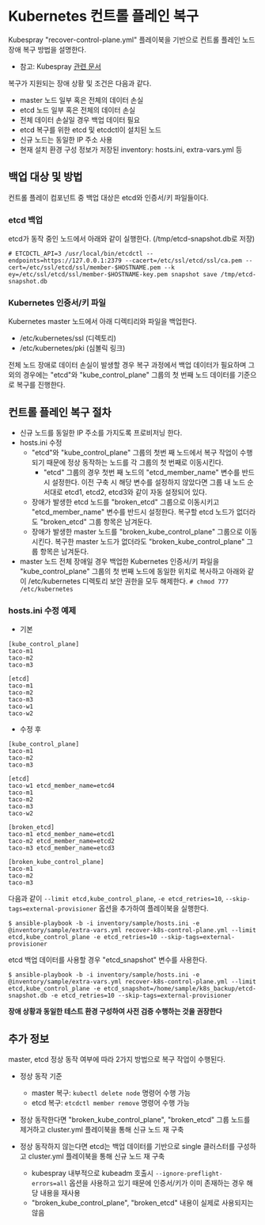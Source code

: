 # Kubernetes 컨트롤 플레인 복구

Kubespray "recover\-control\-plane.yml" 플레이북을 기반으로 컨트롤 플레인 노드 장애 복구 방법을 설명한다.
* 참고: Kubespray [관련 문서](https://github.com/kubernetes-sigs/kubespray/blob/master/docs/recover-control-plane.md)

복구가 지원되는 장애 상황 및 조건은 다음과 같다.
* master 노드 일부 혹은 전체의 데이터 손실
* etcd 노드 일부 혹은 전체의 데이터 손실 
* 전체 데이터 손실일 경우 백업 데이터 필요
* etcd 복구를 위한 etcd 및 etcdctl이 설치된 노드
* 신규 노드는 동일한 IP 주소 사용
* 현재 설치 환경 구성 정보가 저장된 inventory: hosts.ini, extra-vars.yml 등

## 백업 대상 및 방법
컨트롤 플레이 컴포넌트 중 백업 대상은 etcd와 인증서/키 파일들이다.

### etcd 백업
etcd가 동작 중인 노드에서 아래와 같이 실행한다. (/tmp/etcd-snapshot.db로 저장)
```
# ETCDCTL_API=3 /usr/local/bin/etcdctl --endpoints=https://127.0.0.1:2379 --cacert=/etc/ssl/etcd/ssl/ca.pem --cert=/etc/ssl/etcd/ssl/member-$HOSTNAME.pem --k
ey=/etc/ssl/etcd/ssl/member-$HOSTNAME-key.pem snapshot save /tmp/etcd-snapshot.db
```

### Kubernetes 인증서/키 파일
Kubernetes master 노드에서 아래 디렉티리와 파일을 백업한다.
* /etc/kubernetes/ssl (디렉토리)
* /etc/kubernetes/pki (심볼릭 링크)

전체 노드 장애로 데이터 손실이 발생할 경우 복구 과정에서 백업 데이터가 필요하며 그 외의 경우에는 "etcd"와 "kube_control_plane" 그룹의 첫 번째 노드 데이터를 기준으로 복구를 진행한다.

## 컨트롤 플레인 복구 절차

* 신규 노드를 동일한 IP 주소를 가지도록 프로비저닝 한다.
* hosts.ini 수정
  * "etcd"와 "kube_control_plane" 그룹의 첫번 째 노드에서 복구 작업이 수행되기 때문에 정상 동작하는 노드를 각 그룹의 첫 번째로 이동시킨다.
    * "etcd" 그룹의 경우 첫번 째 노드의 "etcd\_member\_name" 변수를 반드시 설정한다. 이전 구축 시 해당 변수를 설정하지 않았다면 그룹 내 노드 순서대로 etcd1, etcd2, etcd3와 같이 자동 설정되어 있다.
  * 장애가 발생한 etcd 노드를 "broken_etcd" 그룹으로 이동시키고 "etcd\_member\_name" 변수를 반드시 설정한다. 복구할 etcd 노드가 없더라도 "broken_etcd" 그룹 항목은 남겨둔다.
  * 장애가 발생한 master 노드를 "broken\_kube_control_plane" 그룹으로 이동시킨다. 복구한 master 노드가 없더라도 "broken\_kube_control_plane" 그룹 항목은 남겨둔다.
* master 노드 전체 장애일 경우 백업한 Kubernetes 인증서/키 파일을 "kube_control_plane" 그룹의 첫 번째 노드에 동일한 위치로 복사하고 아래와 같이 /etc/kubernetes 디렉토리 보안 권한을 모두 해제한다.  `# chmod 777 /etc/kubernetes`

### hosts.ini 수정 예제
* 기본
```
[kube_control_plane]
taco-m1
taco-m2
taco-m3

[etcd]
taco-m1
taco-m2
taco-m3
taco-w1
taco-w2
```

* 수정 후
```
[kube_control_plane]
taco-m1
taco-m2
taco-m3

[etcd]
taco-w1 etcd_member_name=etcd4
taco-m1
taco-m2
taco-m3
taco-w2

[broken_etcd]
taco-m1 etcd_member_name=etcd1
taco-m2 etcd_member_name=etcd2
taco-m3 etcd_member_name=etcd3

[broken_kube_control_plane]
taco-m1
taco-m2
taco-m3
```
다음과 같이 ```--limit etcd,kube_control_plane```, ```-e etcd_retries=10```, ```--skip-tags=external-provisioner``` 옵션을 추가하여 플레이북을 실행한다.
```
$ ansible-playbook -b -i inventory/sample/hosts.ini -e @inventory/sample/extra-vars.yml recover-k8s-control-plane.yml --limit etcd,kube_control_plane -e etcd_retries=10 --skip-tags=external-provisioner
```

etcd 백업 데이터를 사용할 경우 "etcd\_snapshot" 변수를 사용한다.
```
$ ansible-playbook -b -i inventory/sample/hosts.ini -e @inventory/sample/extra-vars.yml recover-k8s-control-plane.yml --limit etcd,kube_control_plane -e etcd_snapshot=/home/sample/k8s_backup/etcd-snapshot.db -e etcd_retries=10 --skip-tags=external-provisioner
```

__장애 상황과 동일한 테스트 환경 구성하여 사전 검증 수행하는 것을 권장한다__

## 추가 정보
master, etcd 정상 동작 여부에 따라 2가지 방법으로 복구 작업이 수행된다.

* 정상 동작 기준
  * master 복구: ```kubectl delete node``` 명령어 수행 가능
  * etcd 복구: ```etcdctl member remove``` 명령어 수행 가능

* 정상 동작한다면 "broken\_kube_control_plane", "broken\_etcd" 그룹 노드를 제거하고 cluster.yml 플레이북을 통해 신규 노드 재 구축
* 정상 동작하지 않는다면 etcd는 백업 데이터를 기반으로 single 클러스터를 구성하고 cluster.yml 플레이북을 통해 신규 노드 재 구축
  * kubespray 내부적으로 kubeadm 호출시 ```--ignore-preflight-errors=all``` 옵션을 사용하고 있기 때문에 인증서/키가 이미 존재하는 경우 해당 내용을 재사용
  * "broken\_kube_control_plane", "broken\_etcd" 내용이 실제로 사용되지는 않음
